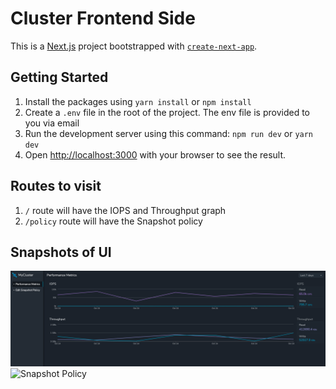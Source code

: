 # Cluster Frontend Side

This is a [Next.js](https://nextjs.org) project bootstrapped with [`create-next-app`](https://nextjs.org/docs/app/api-reference/cli/create-next-app).

## Getting Started
1. Install the packages using `yarn install` or `npm install`
2. Create a `.env` file in the root of the project. The env file is provided to you via email
3. Run the development server using this command: `npm run dev` or `yarn dev`
4. Open [http://localhost:3000](http://localhost:3000) with your browser to see the result.

## Routes to visit
1. `/` route will have the IOPS and Throughput graph
2. `/policy` route will have the Snapshot policy

## Snapshots of UI
![Performance Metrics](performance-metrics.png)
![Snapshot Policy](image.png)
